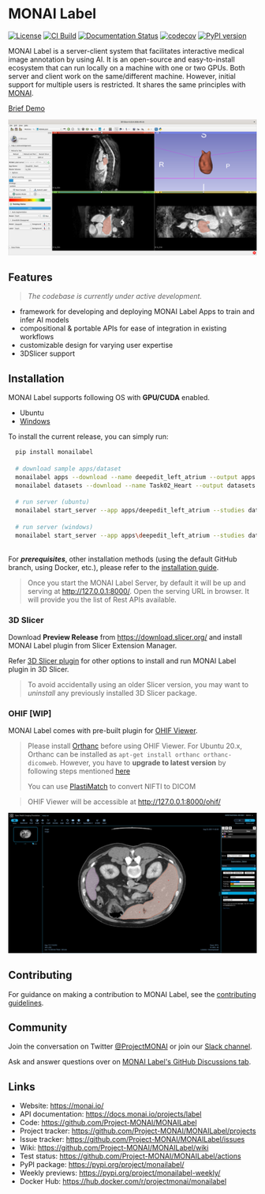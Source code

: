 # MONAI Label

[![License](https://img.shields.io/badge/license-Apache%202.0-green.svg)](https://opensource.org/licenses/Apache-2.0)
[![CI Build](https://github.com/Project-MONAI/MONAILabel/workflows/build/badge.svg?branch=main)](https://github.com/Project-MONAI/MONAILabel/commits/main)
[![Documentation Status](https://readthedocs.org/projects/monailabel/badge/?version=latest)](https://docs.monai.io/projects/label/en/latest/?badge=latest)
[![codecov](https://codecov.io/gh/Project-MONAI/MONAILabel/branch/main/graph/badge.svg)](https://codecov.io/gh/Project-MONAI/MONAILabel)
[![PyPI version](https://badge.fury.io/py/monailabel.svg)](https://badge.fury.io/py/monailabel)

MONAI Label is a server-client system that facilitates interactive medical image annotation by using AI. It is an
open-source and easy-to-install ecosystem that can run locally on a machine with one or two GPUs. Both server and client
work on the same/different machine. However, initial support for multiple users is restricted. It shares the same
principles with [MONAI](https://github.com/Project-MONAI).

[Brief Demo](https://youtu.be/gzAR-Ix31Gs)

![DEMO](docs/images/demo.png)

## Features

> _The codebase is currently under active development._

- framework for developing and deploying MONAI Label Apps to train and infer AI models
- compositional & portable APIs for ease of integration in existing workflows
- customizable design for varying user expertise
- 3DSlicer support

## Installation

MONAI Label supports following OS with **GPU/CUDA** enabled.

- Ubuntu
- [Windows](https://docs.monai.io/projects/label/en/latest/installation.html#windows)

To install the current release, you can simply run:

```bash
  pip install monailabel
  
  # download sample apps/dataset
  monailabel apps --download --name deepedit_left_atrium --output apps
  monailabel datasets --download --name Task02_Heart --output datasets
  
  # run server (ubuntu)
  monailabel start_server --app apps/deepedit_left_atrium --studies datasets/Task02_Heart/imagesTr

  # run server (windows)
  monailabel start_server --app apps\deepedit_left_atrium --studies datasets\Task02_Heart\imagesTr
  
```

For **_prerequisites_**, other installation methods (using the default GitHub branch, using Docker, etc.), please refer
to the [installation guide](https://docs.monai.io/projects/label/en/latest/installation.html).

> Once you start the MONAI Label Server, by default it will be up and serving at http://127.0.0.1:8000/. Open the serving URL in browser. It will provide you the list of Rest APIs available.

### 3D Slicer

Download **Preview Release** from https://download.slicer.org/ and install MONAI Label plugin from Slicer Extension
Manager.

Refer [3D Slicer plugin](plugins/slicer) for other options to install and run MONAI Label plugin in 3D Slicer.
> To avoid accidentally using an older Slicer version, you may want to _uninstall_ any previously installed 3D Slicer package.

### OHIF [WIP]

MONAI Label comes with pre-built plugin for [OHIF Viewer](https://github.com/OHIF/Viewers).
> Please install [Orthanc](https://www.orthanc-server.com/download.php) before using OHIF Viewer.
> For Ubuntu 20.x, Orthanc can be installed as `apt-get install orthanc orthanc-dicomweb`. However, you have to **upgrade to latest version** by following steps mentioned [here](https://book.orthanc-server.com/users/debian-packages.html#replacing-the-package-from-the-service-by-the-lsb-binaries)
>
> You can use [PlastiMatch](https://plastimatch.org/plastimatch.html#plastimatch-convert) to convert NIFTI to DICOM

> OHIF Viewer will be accessible at http://127.0.0.1:8000/ohif/

![OHIF](docs/images/ohif.png)

## Contributing

For guidance on making a contribution to MONAI Label, see the [contributing guidelines](CONTRIBUTING.md).

## Community

Join the conversation on Twitter [@ProjectMONAI](https://twitter.com/ProjectMONAI) or join
our [Slack channel](https://forms.gle/QTxJq3hFictp31UM9).

Ask and answer questions over
on [MONAI Label's GitHub Discussions tab](https://github.com/Project-MONAI/MONAILabel/discussions).

## Links

- Website: https://monai.io/
- API documentation: https://docs.monai.io/projects/label
- Code: https://github.com/Project-MONAI/MONAILabel
- Project tracker: https://github.com/Project-MONAI/MONAILabel/projects
- Issue tracker: https://github.com/Project-MONAI/MONAILabel/issues
- Wiki: https://github.com/Project-MONAI/MONAILabel/wiki
- Test status: https://github.com/Project-MONAI/MONAILabel/actions
- PyPI package: https://pypi.org/project/monailabel/
- Weekly previews: https://pypi.org/project/monailabel-weekly/
- Docker Hub: https://hub.docker.com/r/projectmonai/monailabel
